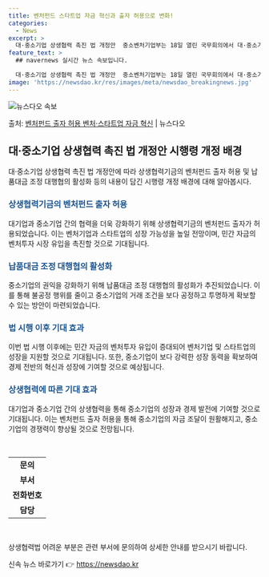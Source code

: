 ```yaml
---
title: 벤처펀드 스타트업 자금 혁신과 출자 허용으로 변화!
categories:
  - News
excerpt: >
  대·중소기업 상생협력 촉진 법 개정안  중소벤처기업부는 18일 열린 국무회의에서 대·중소기업 상생협력기금의 …
feature_text: >
  ## navernews 실시간 뉴스 속보입니다.

  대·중소기업 상생협력 촉진 법 개정안  중소벤처기업부는 18일 열린 국무회의에서 대·중소기업 상생협력기금의 …
image: 'https://newsdao.kr/res/images/meta/newsdao_breakingnews.jpg'
---
```


![뉴스다오 속보](https://newsdao.kr/res/images/meta/newsdao_breakingnews.jpg)

<p>출처: <a href="https://newsdao.kr/4292" rel="dofollow">벤처펀드 출자 허용 벤처·스타트업 자금 혁신</a> | 뉴스다오</p>

<h2 data-ke-size="size26">대·중소기업 상생협력 촉진 법 개정안 시행령 개정 배경</h2>
<p data-ke-size="size16">대·중소기업 상생협력 촉진 법 개정안에 따라 상생협력기금의 벤처펀드 출자 허용 및 납품대금 조정 대행협의 활성화 등의 내용이 담긴 시행령 개정 배경에 대해 알아봅시다.</p>

<h3><b><span style="color: #1a5490;">상생협력기금의 벤처펀드 출자 허용</span></b></h3>
<p data-ke-size="size16">대기업과 중소기업 간의 협력을 더욱 강화하기 위해 상생협력기금의 벤처펀드 출자가 허용되었습니다. 이는 벤처기업과 스타트업의 성장 가능성을 높일 전망이며, 민간 자금의 벤처투자 시장 유입을 촉진할 것으로 기대됩니다.</p>

<h3><b><span style="color: #1a5490;">납품대금 조정 대행협의 활성화</span></b></h3>
<p data-ke-size="size16">중소기업의 권익을 강화하기 위해 납품대금 조정 대행협의 활성화가 추진되었습니다. 이를 통해 불공정 행위를 줄이고 중소기업의 거래 조건을 보다 공정하고 투명하게 확보할 수 있는 방안이 마련되었습니다.</p>

<h3><b><span style="color: #1a5490;">법 시행 이후 기대 효과</span></b></h3>
<p data-ke-size="size16">이번 법 시행 이후에는 민간 자금의 벤처투자 유입이 증대되어 벤처기업 및 스타트업의 성장을 지원할 것으로 기대됩니다. 또한, 중소기업이 보다 강력한 성장 동력을 확보하여 경제 전반의 혁신과 성장에 기여할 것으로 예상됩니다.</p>

<h3><b><span style="color: #1a5490;">상생협력에 따른 기대 효과</span></b></h3>
<p data-ke-size="size16">대기업과 중소기업 간의 상생협력을 통해 중소기업의 성장과 경제 발전에 기여할 것으로 기대됩니다. 이는 벤처펀드 출자 허용을 통해 중소기업의 자금 조달이 원활해지고, 중소기업의 경쟁력이 향상될 것으로 전망됩니다.</p>

<p data-ke-size="size16">&nbsp;</p>

<table>
	<tbody>
		<tr>
			<td style="text-align: center; height: 17px;"><b>문의</b></td>
		</tr>
		<tr>
			<td style="text-align: center; height: 17px;"><b>부서</b></td>
		</tr>
		<tr>
			<td style="text-align: center; height: 17px;"><b>전화번호</b></td>
		</tr>
		<tr>
			<td style="text-align: center; height: 17px;"><b>담당</b></td>
		</tr>
	</tbody>
</table>
<p data-ke-size="size16">&nbsp;</p>

<p data-ke-size="size16">상생협력법 어려운 부분은 관련 부서에 문의하여 상세한 안내를 받으시기 바랍니다.</p> 

신속 뉴스 바로가기 👉 <a href="https://newsdao.kr" rel="dofollow">https://newsdao.kr</a>


